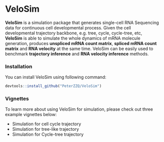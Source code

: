 # VeloSim

**VeloSim** is a simulation package that generates single-cell RNA Sequencing data for continuous cell developmental process. Given the cell developmental trajectory backbone, e.g. tree, cycle, cycle-tree, etc, **VeloSim** is able to simulate the whole dynamics of mRNA molecule generation, produces **unspliced mRNA count matrix**, **spliced mRNA count matrix** and **RNA velocity** at the same time. VeloSim can be easily used to benchmark **trajectory inference** and **RNA velocity inference** methods.



### Installation

You can install VeloSim using following command:

```r
devtools::install_github("PeterZZQ/VeloSim")
```



### Vignettes

To learn more about using VeloSim for simulation, please check out three example vignettes below:

* Simulation for cell cycle trajectory
* Simulation for tree-like trajectory
* Simulation for Cycle-tree trajectory

